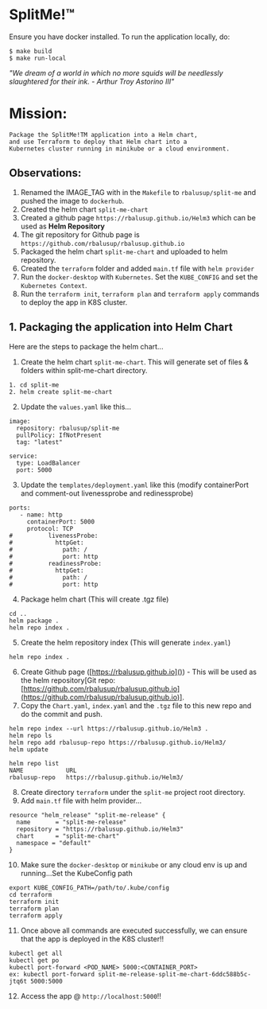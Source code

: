 # SplitMe!™

Ensure you have docker installed. To run the application locally, do:

```
$ make build
$ make run-local
````

_"We dream of a world in which no more squids will be needlessly slaughtered for their ink. - Arthur Troy Astorino III"_

# Mission:
```
Package the SplitMe!TM application into a Helm chart, 
and use Terraform to deploy that Helm chart into a 
Kubernetes cluster running in minikube or a cloud environment.
```

## Observations:
1. Renamed the IMAGE_TAG with in the `Makefile` to `rbalusup/split-me` and pushed the image to `dockerhub`.
2. Created the helm chart `split-me-chart`
3. Created a github page `https://rbalusup.github.io/Helm3` which can be used as **Helm Repository**
4. The git repository for Github page is `https://github.com/rbalusup/rbalusup.github.io`
5. Packaged the helm chart `split-me-chart` and uploaded to helm repository.
6. Created the `terraform` folder and added `main.tf` file with `helm provider`
7. Run the `docker-desktop` with `Kubernetes`. Set the `KUBE_CONFIG` and set the `Kubernetes Context`.
8. Run the `terraform init`, `terraform plan` and `terraform apply` commands to deploy the app in K8S cluster.

## 1. Packaging the application into Helm Chart
Here are the steps to package the helm chart...

1. Create the helm chart `split-me-chart`. This will generate set of files & folders within split-me-chart directory.
```
1. cd split-me
2. helm create split-me-chart
```
2. Update the `values.yaml` like this...
```
image:
  repository: rbalusup/split-me
  pullPolicy: IfNotPresent
  tag: "latest"

service:
  type: LoadBalancer
  port: 5000
```
3. Update the `templates/deployment.yaml` like this (modify containerPort and comment-out livenessprobe and redinessprobe)
```
ports:
   - name: http
     containerPort: 5000
     protocol: TCP
#          livenessProbe:
#            httpGet:
#              path: /
#              port: http
#          readinessProbe:
#            httpGet:
#              path: /
#              port: http
```
4. Package helm chart (This will create .tgz file)
```
cd ..
helm package .
helm repo index .
```
5. Create the helm repository index (This will generate `index.yaml`)
```
helm repo index .
```
6. Create Github page ([https://rbalusup.github.io]()) - This will be used as the helm repository[Git repo: [https://github.com/rbalusup/rbalusup.github.io](https://github.com/rbalusup/rbalusup.github.io)].
7. Copy the `Chart.yaml`, `index.yaml` and the `.tgz` file to this new repo and do the commit and push.
```
helm repo index --url https://rbalusup.github.io/Helm3 .
helm repo ls
helm repo add rbalusup-repo https://rbalusup.github.io/Helm3/
helm update

helm repo list
NAME            URL                              
rbalusup-repo   https://rbalusup.github.io/Helm3/
```
8. Create directory `terraform` under the `split-me` project root directory.
9. Add `main.tf` file with helm provider...
```
resource "helm_release" "split-me-release" {
  name       = "split-me-release"
  repository = "https://rbalusup.github.io/Helm3"
  chart      = "split-me-chart"
  namespace = "default"
}
```
10. Make sure the `docker-desktop` or `minikube` or any cloud env is up and running...Set the KubeConfig path
```
export KUBE_CONFIG_PATH=/path/to/.kube/config
cd terraform
terraform init
terraform plan
terraform apply
```
11. Once above all commands are executed successfully, we can ensure that the app is deployed in the K8S cluster!!
```
kubectl get all
kubectl get po
kubectl port-forward <POD_NAME> 5000:<CONTAINER_PORT> 
ex: kubectl port-forward split-me-release-split-me-chart-6ddc588b5c-jtq6t 5000:5000
```
12. Access the app @ `http://localhost:5000`!!